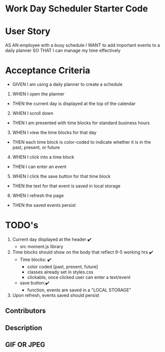 # Work Day Scheduler Starter Code

# User Story
AS AN employee with a busy schedule
I WANT to add important events to a daily planner
SO THAT I can manage my time effectively

# Acceptance Criteria
* GIVEN I am using a daily planner to create a schedule
1. WHEN I open the planner
 - THEN the current day is displayed at the top of the calendar 
2. WHEN I scroll down
 - THEN I am presented with time blocks for standard business hours
3. WHEN I view the time blocks for that day
 - THEN each time block is color-coded to indicate whether it is in the past, present, or future
4. WHEN I click into a time block
 - THEN I can enter an event
5. WHEN I click the save button for that time block
 - THEN the text for that event is saved in local storage
6. WHEN I refresh the page
 - THEN the saved events persist

# TODO's
1. Current day displayed at the header ✔️
    - src moment.js library
2. Time blocks should show on the body that reflect 9-5 working hrs ✔️
    - Time blocks: ✔️
        - color coded [past, present, future]
        - classes already set in styles.css
        - clickable, once clicked user can enter a text/event
    - save button:✔️
        - function, events are saved in a "LOCAL STORAGE"
3. Upon refresh, events saved should persist 

## Contributors

## Description

## GIF OR JPEG 